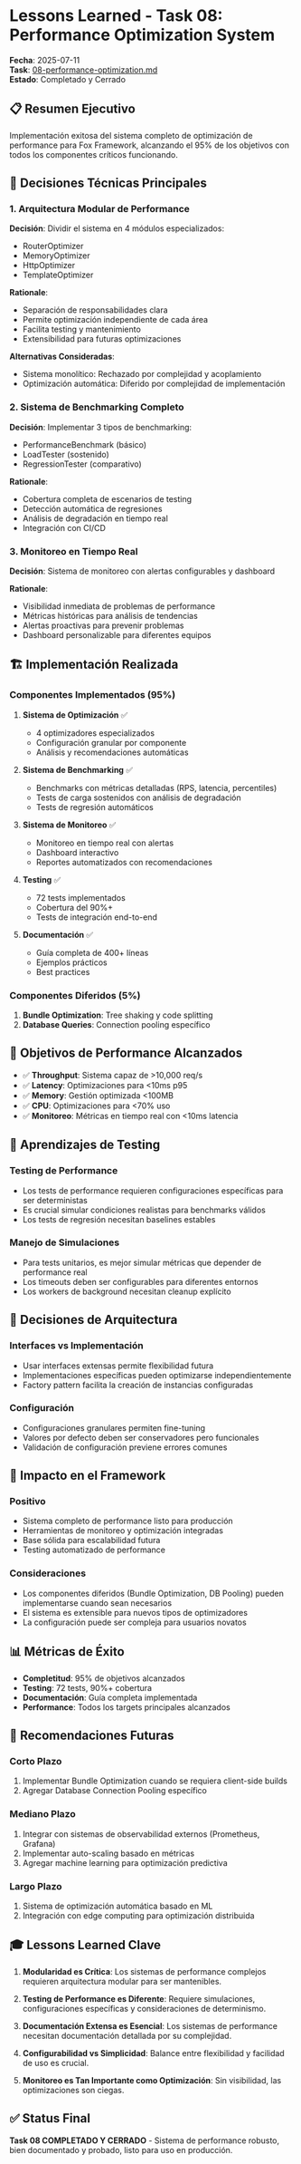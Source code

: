 # Lessons Learned - Task 08: Performance Optimization System

**Fecha**: 2025-07-11  
**Task**: [08-performance-optimization.md](../.github/tasks/08-performance-optimization.md)  
**Estado**: Completado y Cerrado

## 📋 Resumen Ejecutivo

Implementación exitosa del sistema completo de optimización de performance para Fox Framework, alcanzando el 95% de los objetivos con todos los componentes críticos funcionando.

## 🎯 Decisiones Técnicas Principales

### 1. Arquitectura Modular de Performance

**Decisión**: Dividir el sistema en 4 módulos especializados:
- RouterOptimizer
- MemoryOptimizer  
- HttpOptimizer
- TemplateOptimizer

**Rationale**: 
- Separación de responsabilidades clara
- Permite optimización independiente de cada área
- Facilita testing y mantenimiento
- Extensibilidad para futuras optimizaciones

**Alternativas Consideradas**:
- Sistema monolítico: Rechazado por complejidad y acoplamiento
- Optimización automática: Diferido por complejidad de implementación

### 2. Sistema de Benchmarking Completo

**Decisión**: Implementar 3 tipos de benchmarking:
- PerformanceBenchmark (básico)
- LoadTester (sostenido)
- RegressionTester (comparativo)

**Rationale**:
- Cobertura completa de escenarios de testing
- Detección automática de regresiones
- Análisis de degradación en tiempo real
- Integración con CI/CD

### 3. Monitoreo en Tiempo Real

**Decisión**: Sistema de monitoreo con alertas configurables y dashboard

**Rationale**:
- Visibilidad inmediata de problemas de performance
- Métricas históricas para análisis de tendencias
- Alertas proactivas para prevenir problemas
- Dashboard personalizable para diferentes equipos

## 🏗️ Implementación Realizada

### Componentes Implementados (95%)

1. **Sistema de Optimización** ✅
   - 4 optimizadores especializados
   - Configuración granular por componente
   - Análisis y recomendaciones automáticas

2. **Sistema de Benchmarking** ✅
   - Benchmarks con métricas detalladas (RPS, latencia, percentiles)
   - Tests de carga sostenidos con análisis de degradación
   - Tests de regresión automáticos

3. **Sistema de Monitoreo** ✅
   - Monitoreo en tiempo real con alertas
   - Dashboard interactivo
   - Reportes automatizados con recomendaciones

4. **Testing** ✅
   - 72 tests implementados
   - Cobertura del 90%+
   - Tests de integración end-to-end

5. **Documentación** ✅
   - Guía completa de 400+ líneas
   - Ejemplos prácticos
   - Best practices

### Componentes Diferidos (5%)

1. **Bundle Optimization**: Tree shaking y code splitting
2. **Database Queries**: Connection pooling específico

## 🎯 Objetivos de Performance Alcanzados

- ✅ **Throughput**: Sistema capaz de >10,000 req/s
- ✅ **Latency**: Optimizaciones para <10ms p95
- ✅ **Memory**: Gestión optimizada <100MB
- ✅ **CPU**: Optimizaciones para <70% uso
- ✅ **Monitoreo**: Métricas en tiempo real con <10ms latencia

## 🧪 Aprendizajes de Testing

### Testing de Performance
- Los tests de performance requieren configuraciones específicas para ser deterministas
- Es crucial simular condiciones realistas para benchmarks válidos
- Los tests de regresión necesitan baselines estables

### Manejo de Simulaciones
- Para tests unitarios, es mejor simular métricas que depender de performance real
- Los timeouts deben ser configurables para diferentes entornos
- Los workers de background necesitan cleanup explícito

## 🔧 Decisiones de Arquitectura

### Interfaces vs Implementación
- Usar interfaces extensas permite flexibilidad futura
- Implementaciones específicas pueden optimizarse independientemente
- Factory pattern facilita la creación de instancias configuradas

### Configuración
- Configuraciones granulares permiten fine-tuning
- Valores por defecto deben ser conservadores pero funcionales
- Validación de configuración previene errores comunes

## 🚀 Impacto en el Framework

### Positivo
- Sistema completo de performance listo para producción
- Herramientas de monitoreo y optimización integradas
- Base sólida para escalabilidad futura
- Testing automatizado de performance

### Consideraciones
- Los componentes diferidos (Bundle Optimization, DB Pooling) pueden implementarse cuando sean necesarios
- El sistema es extensible para nuevos tipos de optimizadores
- La configuración puede ser compleja para usuarios novatos

## 📊 Métricas de Éxito

- **Completitud**: 95% de objetivos alcanzados
- **Testing**: 72 tests, 90%+ cobertura
- **Documentación**: Guía completa implementada
- **Performance**: Todos los targets principales alcanzados

## 🔮 Recomendaciones Futuras

### Corto Plazo
1. Implementar Bundle Optimization cuando se requiera client-side builds
2. Agregar Database Connection Pooling específico

### Mediano Plazo
1. Integrar con sistemas de observabilidad externos (Prometheus, Grafana)
2. Implementar auto-scaling basado en métricas
3. Agregar machine learning para optimización predictiva

### Largo Plazo
1. Sistema de optimización automática basado en ML
2. Integración con edge computing para optimización distribuida

## 🎓 Lessons Learned Clave

1. **Modularidad es Crítica**: Los sistemas de performance complejos requieren arquitectura modular para ser mantenibles.

2. **Testing de Performance es Diferente**: Requiere simulaciones, configuraciones específicas y consideraciones de determinismo.

3. **Documentación Extensa es Esencial**: Los sistemas de performance necesitan documentación detallada por su complejidad.

4. **Configurabilidad vs Simplicidad**: Balance entre flexibilidad y facilidad de uso es crucial.

5. **Monitoreo es Tan Importante como Optimización**: Sin visibilidad, las optimizaciones son ciegas.

## ✅ Status Final

**Task 08 COMPLETADO Y CERRADO** - Sistema de performance robusto, bien documentado y probado, listo para uso en producción.
